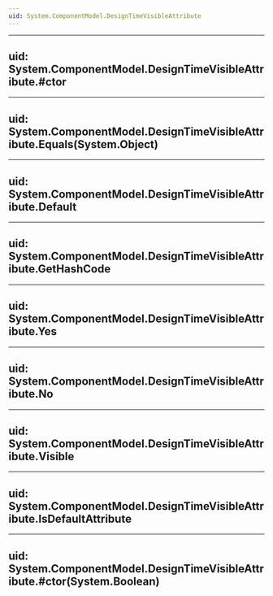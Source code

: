 ```yaml
---
uid: System.ComponentModel.DesignTimeVisibleAttribute
---
```


---
uid: System.ComponentModel.DesignTimeVisibleAttribute.#ctor
---

---
uid: System.ComponentModel.DesignTimeVisibleAttribute.Equals(System.Object)
---

---
uid: System.ComponentModel.DesignTimeVisibleAttribute.Default
---

---
uid: System.ComponentModel.DesignTimeVisibleAttribute.GetHashCode
---

---
uid: System.ComponentModel.DesignTimeVisibleAttribute.Yes
---

---
uid: System.ComponentModel.DesignTimeVisibleAttribute.No
---

---
uid: System.ComponentModel.DesignTimeVisibleAttribute.Visible
---

---
uid: System.ComponentModel.DesignTimeVisibleAttribute.IsDefaultAttribute
---

---
uid: System.ComponentModel.DesignTimeVisibleAttribute.#ctor(System.Boolean)
---
